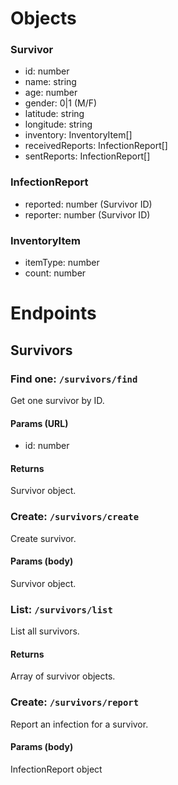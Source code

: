 # Objects
### Survivor
- id: number
- name: string
- age: number
- gender: 0|1 (M/F)
- latitude: string
- longitude: string
- inventory: InventoryItem[]
- receivedReports: InfectionReport[]
- sentReports: InfectionReport[]

### InfectionReport
- reported: number (Survivor ID)
- reporter: number (Survivor ID)

### InventoryItem
- itemType: number
- count: number

# Endpoints
## Survivors
### Find one: `/survivors/find`
Get one survivor by ID.

#### Params (URL)
- id: number

#### Returns
Survivor object.

### Create: `/survivors/create`
Create survivor.

#### Params (body)
Survivor object.

### List: `/survivors/list`
List all survivors.

#### Returns
Array of survivor objects.

### Create: `/survivors/report`
Report an infection for a survivor.

#### Params (body)
InfectionReport object